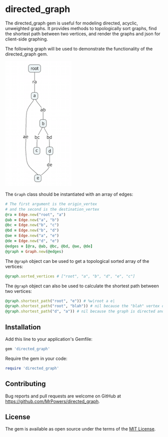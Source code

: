 # directed_graph

The directed_graph gem is useful for modeling directed, acyclic, unweighted graphs.  It provides methods to topologically sort graphs, find the shortest path between two vertices, and render the graphs and json for client-side graphing.

The following graph will be used to demonstrate the functionality of the directed_graph gem.

![graph_example](https://github.com/MrPowers/directed_graph/blob/master/example/simple_directed_graph.png)

The `Graph` class should be instantiated with an array of edges:

```ruby
# The first argument is the origin_vertex
# and the second is the destination_vertex
@ra = Edge.new("root", "a")
@ab = Edge.new("a", "b")
@bc = Edge.new("b", "c")
@bd = Edge.new("b", "d")
@ae = Edge.new("a", "e")
@de = Edge.new("d", "e")
@edges = [@ra, @ab, @bc, @bd, @ae, @de]
@graph = Graph.new(@edges)
```

The `@graph` object can be used to get a topological sorted array of the vertices:

```ruby
@graph.sorted_vertices # ["root", "a", "b", "d", "e", "c"]
```

The `@graph` object can also be used to calculate the shortest path between two vertices:

```ruby
@graph.shortest_path("root", "e")) # %w|root a e|
@graph.shortest_path("root", "blah")) # nil because the "blah" vertex doesn't exist
@graph.shortest_path("d", "a")) # nil because the graph is directed and can't be traversed in the wrong direction
```


## Installation

Add this line to your application's Gemfile:

```ruby
gem 'directed_graph'
```

Require the gem in your code:

```ruby
require 'directed_graph'
```

## Contributing

Bug reports and pull requests are welcome on GitHub at https://github.com/MrPowers/directed_graph.


## License

The gem is available as open source under the terms of the [MIT License](http://opensource.org/licenses/MIT).

